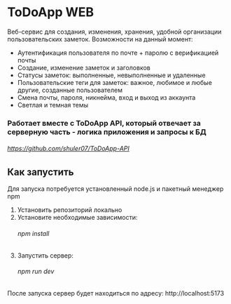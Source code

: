 # ToDoApp WEB
Веб-сервис для создания, изменения, хранения, удобной организации пользовательских заметок. Возможности на данный момент: 
- Аутентификация пользователя по почте + паролю с верификацией почты  
- Создание, изменение заметок и заголовков  
- Статусы заметок: выполненные, невыполненные и удаленные  
- Пользовательские теги для заметок: важное, любимое и любые другие, созданные пользователем
- Смена почты, пароля, никнейма, вход и выход из аккаунта
- Светлая и темная темы
### Работает вместе с ToDoApp API, который отвечает за серверную часть - логика приложения и запросы к БД
###### https://github.com/shuler07/ToDoApp-API

## Как запустить
Для запуска потребуется установленный node.js и пакетный менеджер npm  
1. Установить репозиторий локально
2. Установите необходимые зависимости:
   ###### npm install
3. Запустить сервер:
   ###### npm run dev

После запуска сервер будет находиться по адресу: http://localhost:5173

